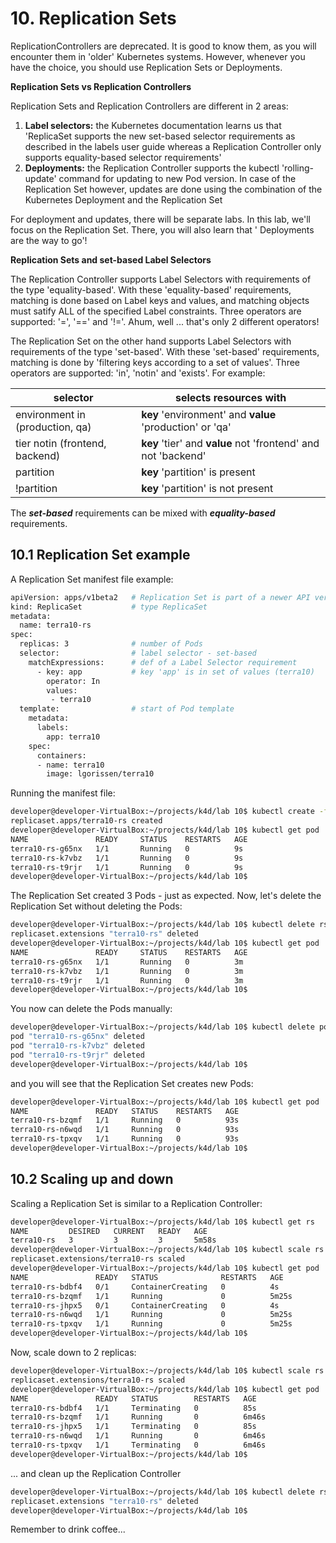 # 10. Replication Sets

ReplicationControllers are deprecated. It is good to know them, as you will encounter them in 'older' Kubernetes systems. However, whenever you have the choice, you should use Replication Sets or Deployments.

**Replication Sets vs Replication Controllers**

Replication Sets and Replication Controllers are different in 2 areas:

1. **Label selectors:** the Kubernetes documentation learns us that 'ReplicaSet supports the new set-based selector requirements as described in the labels user guide whereas a Replication Controller only supports equality-based selector requirements'
2. **Deployments:** the Replication Controller supports the kubectl 'rolling-update' command for updating to new Pod version. In case of the Replication Set however, updates are done using the combination of the Kubernetes Deployment and the Replication Set 

For deployment and updates, there will be separate labs. In this lab, we'll focus on the Replication Set. There, you will also learn that ' Deployments are the way to go'!


**Replication Sets and set-based Label Selectors**

The Replication Controller supports Label Selectors with requirements of the type 'equality-based'. With these 'equality-based' requirements, matching is done based on Label keys and values, and matching objects must satify ALL of the specified Label constraints. Three operators are supported: '=', '==' and '!='. Ahum, well ... that's only 2 different operators!

The Replication Set on the other hand supports Label Selectors with requirements of the type 'set-based'. With these 'set-based' requirements, matching is done by 'filtering keys according to a set of values'. Three operators are supported: 'in', 'notin' and 'exists'. For example:

| selector                        | selects resources with |
|---------------------------------|--------------------------|
| environment in (production, qa) | **key** 'environment' and **value** 'production' or 'qa' |
| tier notin (frontend, backend)   | **key** 'tier' and **value** not 'frontend' and not 'backend' | 
| partition                       | **key** 'partition' is present   |
| !partition                      | **key** 'partition' is not present| 

The ***set-based*** requirements can be mixed with ***equality-based*** requirements.

## 10.1 Replication Set example

A Replication Set manifest file example:

```bash
apiVersion: apps/v1beta2   # Replication Set is part of a newer API version
kind: ReplicaSet           # type ReplicaSet
metadata:
  name: terra10-rs
spec:
  replicas: 3              # number of Pods
  selector:                # label selector - set-based
    matchExpressions:      # def of a Label Selector requirement
      - key: app           # key 'app' is in set of values (terra10)
        operator: In
        values:
         - terra10
  template:                # start of Pod template
    metadata:
      labels:
        app: terra10
    spec:
      containers:
      - name: terra10
        image: lgorissen/terra10
```

Running the manifest file:

```bash
developer@developer-VirtualBox:~/projects/k4d/lab 10$ kubectl create -f terra10-replicationset.yaml 
replicaset.apps/terra10-rs created
developer@developer-VirtualBox:~/projects/k4d/lab 10$ kubectl get pod
NAME               READY     STATUS    RESTARTS   AGE
terra10-rs-g65nx   1/1       Running   0          9s
terra10-rs-k7vbz   1/1       Running   0          9s
terra10-rs-t9rjr   1/1       Running   0          9s
developer@developer-VirtualBox:~/projects/k4d/lab 10$ 
```

The Replication Set created 3 Pods - just as expected.
Now, let's delete the Replication Set without deleting the Pods:

```bash
developer@developer-VirtualBox:~/projects/k4d/lab 10$ kubectl delete rs terra10-rs --cascade=false
replicaset.extensions "terra10-rs" deleted
developer@developer-VirtualBox:~/projects/k4d/lab 10$ kubectl get pod
NAME               READY     STATUS    RESTARTS   AGE
terra10-rs-g65nx   1/1       Running   0          3m
terra10-rs-k7vbz   1/1       Running   0          3m
terra10-rs-t9rjr   1/1       Running   0          3m
developer@developer-VirtualBox:~/projects/k4d/lab 10$
```

You now can delete the Pods manually:

```bash
developer@developer-VirtualBox:~/projects/k4d/lab 10$ kubectl delete pod -l app=terra10
pod "terra10-rs-g65nx" deleted
pod "terra10-rs-k7vbz" deleted
pod "terra10-rs-t9rjr" deleted
developer@developer-VirtualBox:~/projects/k4d/lab 10$ 
```
and you will see that the Replication Set creates new Pods:
```bash
developer@developer-VirtualBox:~/projects/k4d/lab 10$ kubectl get pod
NAME               READY   STATUS    RESTARTS   AGE
terra10-rs-bzqmf   1/1     Running   0          93s
terra10-rs-n6wqd   1/1     Running   0          93s
terra10-rs-tpxqv   1/1     Running   0          93s
developer@developer-VirtualBox:~/projects/k4d/lab 10$
```

## 10.2 Scaling up and down

Scaling a Replication Set is similar to a Replication Controller:

```bash
developer@developer-VirtualBox:~/projects/k4d/lab 10$ kubectl get rs
NAME         DESIRED   CURRENT   READY   AGE
terra10-rs   3         3         3       5m58s
developer@developer-VirtualBox:~/projects/k4d/lab 10$ kubectl scale rs terra10-rs --replicas=5
replicaset.extensions/terra10-rs scaled
developer@developer-VirtualBox:~/projects/k4d/lab 10$ kubectl get pod
NAME               READY   STATUS              RESTARTS   AGE
terra10-rs-bdbf4   0/1     ContainerCreating   0          4s
terra10-rs-bzqmf   1/1     Running             0          5m25s
terra10-rs-jhpx5   0/1     ContainerCreating   0          4s
terra10-rs-n6wqd   1/1     Running             0          5m25s
terra10-rs-tpxqv   1/1     Running             0          5m25s
developer@developer-VirtualBox:~/projects/k4d/lab 10$ 
```

Now, scale down to 2 replicas:
```bash
developer@developer-VirtualBox:~/projects/k4d/lab 10$ kubectl scale rs terra10-rs --replicas=2
replicaset.extensions/terra10-rs scaled
developer@developer-VirtualBox:~/projects/k4d/lab 10$ kubectl get pod
NAME               READY   STATUS        RESTARTS   AGE
terra10-rs-bdbf4   1/1     Terminating   0          85s
terra10-rs-bzqmf   1/1     Running       0          6m46s
terra10-rs-jhpx5   1/1     Terminating   0          85s
terra10-rs-n6wqd   1/1     Running       0          6m46s
terra10-rs-tpxqv   1/1     Terminating   0          6m46s
developer@developer-VirtualBox:~/projects/k4d/lab 10$ 
```

... and clean up the Replication Controller

```bash
developer@developer-VirtualBox:~/projects/k4d/lab 10$ kubectl delete rs terra10-rs
replicaset.extensions "terra10-rs" deleted
developer@developer-VirtualBox:~/projects/k4d/lab 10$ 
```

Remember to drink coffee...
